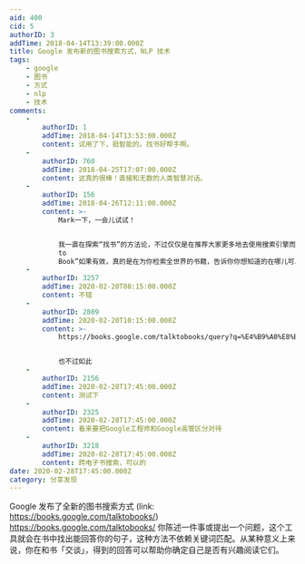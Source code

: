```yaml
---
aid: 400
cid: 5
authorID: 3
addTime: 2018-04-14T13:39:00.000Z
title: Google 发布新的图书搜索方式，NLP 技术
tags:
    - google
    - 图书
    - 方式
    - nlp
    - 技术
comments:
    -
        authorID: 1
        addTime: 2018-04-14T13:53:00.000Z
        content: 试用了下，挺智能的。找书好帮手啊。
    -
        authorID: 760
        addTime: 2018-04-25T17:07:00.000Z
        content: 这真的很棒！直接和无数的人类智慧对话。
    -
        authorID: 156
        addTime: 2018-04-26T12:11:00.000Z
        content: >-
            Mark一下，一会儿试试！


            我一直在探索“找书”的方法论，不过仅仅是在推荐大家更多地去使用搜索引擎而非依靠局限性很大的“个人10G电子书资源分享”以及个别资源网站。“Talk
            to
            Book”如果有效，真的是在为你检索全世界的书籍，告诉你你想知道的在哪儿可以找到，再也不用问“各位大佬知道学css看什么书好吗”这样的问题啦！
    -
        authorID: 3257
        addTime: 2020-02-20T08:15:00.000Z
        content: 不错
    -
        authorID: 2809
        addTime: 2020-02-20T10:15:00.000Z
        content: >-
            https://books.google.com/talktobooks/query?q=%E4%B9%A0%E8%BF%91%E5%B9%B3


            也不过如此
    -
        authorID: 2156
        addTime: 2020-02-28T17:45:00.000Z
        content: 测试下
    -
        authorID: 2325
        addTime: 2020-02-28T17:45:00.000Z
        content: 看来要把Google工程师和Google高管区分对待
    -
        authorID: 3218
        addTime: 2020-02-28T17:45:00.000Z
        content: 跨电子书搜索，可以的
date: 2020-02-28T17:45:00.000Z
category: 分享发现
---
```


Google 发布了全新的图书搜索方式 (link: https://books.google.com/talktobooks/) https://books.google.com/talktobooks/ 你陈述一件事或提出一个问题，这个工具就会在书中找出能回答你的句子，这种方法不依赖关键词匹配。从某种意义上来说，你在和书「交谈」，得到的回答可以帮助你确定自己是否有兴趣阅读它们。
